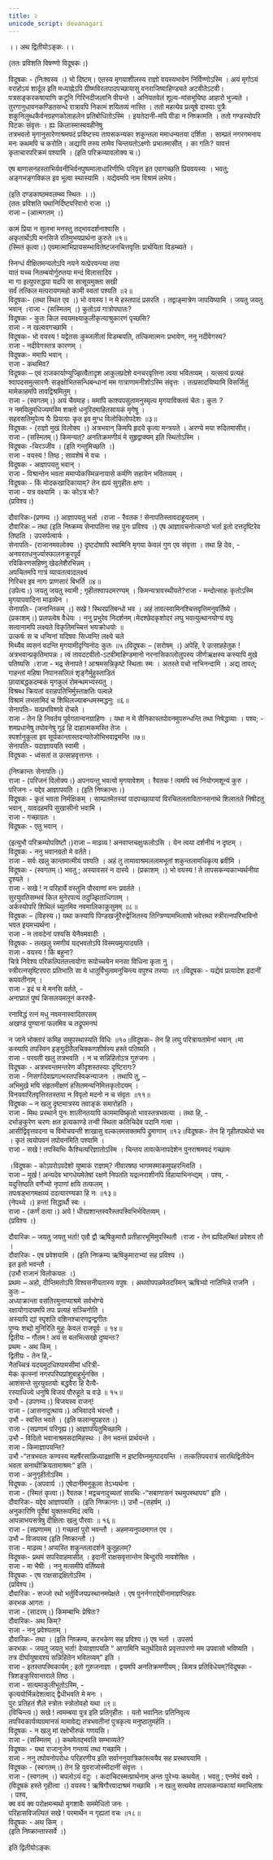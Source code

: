 ```yaml
---
title: २
unicode_script: devanagari
---
```


।। अथ द्वितीयोऽङ्कः ।।

  

(ततः प्रविशति विषण्णो विदूषकः।)

  
विदूषकः \- (निःश्वस्य ।) भो दिष्टम्। एतस्य मृगयाशीलस्य राज्ञो वयस्यभावेन निर्विण्णोऽस्मि । अयं मृगोऽयं वराहोऽयं शार्दूल इति मध्याह्नेऽपि ग्रीष्मविरलपादपच्छायासु वनराजिष्वाहिण्ड्यते अटवीतेऽटवी। पत्रसङ्करकषायाणि कटूनि गिरिनदीजलानि पीयन्ते । अनियतवेलं शूल्य-मांसभूयिष्ठ आहारो भुज्यते । तुरगानुधावनकण्डितसन्धे रात्रावपि निकामं शयितव्यं नास्ति । ततो महत्येव प्रत्यूषे दास्याः पुत्रैः शकुनिलुब्धकैर्वनग्रहणकोलाहलेन प्रतिबोधितोऽस्मि । इयतेदानी-मपि पीडा न निष्क्रामति । ततो गण्डस्योपरि पिटकः संवृत्तः । ह्यः किलास्मास्ववहीनेषु  
तत्रभवतो मृगानुसारेणाश्रमपदं प्रविष्टस्य तापसकन्यका शकुन्तला ममाधन्यतया दर्शिता । साम्प्रतं नगरगमनाय मनः कथमपि च करोति। अद्यापि तस्य तामेव चिन्तयतोऽक्ष्णोः प्रभातमासीत् । का गतिः? यावत्तं कृताचारपरिक्रमं पश्यामि । (इति परिक्रम्यावलोक्य च।)

एष बाणासनहस्ताभिर्यवनीभिर्वनपुष्पमालाधारिणीभिः परिवृत्त इत एवागच्छति प्रियवयस्यः । भवतु;  अङ्गभङ्गविकल इव भूत्वा स्थास्यामि । यद्येवमपि नाम विश्रामं लभेय।

(इति दण्डकाष्ठमवलम्ब्य स्थितः ।।)  
(ततः प्रविशति यथानिर्दिष्टपरिवारो राजा ।)  
राजा – (आत्मगतम् ।)

कामं प्रिया न सुलभा मनस्तु तद्भावदर्शनाश्वासि ।  
अकृतार्थेऽपि मनसिजे रतिमुभयप्रार्थना कुरुते ॥१॥  
(स्मितं कृत्वा।) एवमात्माभिप्रायसम्भावितेष्टजनचित्तवृत्तिः प्रार्थयिता विडम्ब्यते ।  
  

स्निग्धं वीक्षितमन्यतोऽपि नयने यत्प्रेरयन्त्या तया  
यातं यच्च नितम्बयोर्गुरुतया मन्दं विलासादिव ।  
मा गा इत्युपरुद्धया यदपि सा सासूयमुक्ता सखी  
सर्वं तत्किल मत्परायणमहो कामी स्वतां पश्यति ॥२॥  
विदूषकः\- (तथा स्थित एव ।) भो वयस्य ! न मे हस्तपादं प्रसरति । तद्वाङ्मात्रेण जापयिष्यामि । जयतु जयतु भवान् ।राजा \- (सस्मितम् ।) कुतोऽयं गात्रोपघातः?  
विदूषकः \- कुतः किल स्वयमक्ष्याकुलीकृत्याश्रुकारणं पृच्छसि?  
राजा \- न खल्ववगच्छामि ।  
विदूषकः\- भो वयस्य ! यद्वेतसः कुब्जलीलां विडम्बयति, तत्किमात्मनः प्रभावेण, ननु नदीवेगस्य?  
राजा \- नदीवेगस्तत्र कारणम् ।  
विदूषकः\- ममापि भवान् ।  
राजा \- कथमिव?  
विदूषकः – एवं राजकार्याण्युज्झित्वैतादृश आकुलप्रदेशे वनचरवृत्तिना त्वया भवितव्यम् । यत्सत्यं प्रत्यहं श्वापदसमुत्सारणैः सङ्क्षोभितसन्धिबन्धानां मम गात्राणामनीशोऽस्मि संवृत्तः । तत्प्रसादयिष्यामि विसर्जितुं मामेकाहमपि तावद्विश्रमितुम् ।  
राजा \- (स्वगतम्।) अयं चैवमाह। ममापि काश्यपसुतामनुस्मृत्य मृगयाविक्लवं चेतः। कुतः ?  
न नमयितुमधिज्यमस्मि शक्तो धनुरिदमाहितसायकं मृगेषु ।  
सहवसतिमुपेत्य यैः प्रियायाः कृत इव मुग्ध विलोकितोपदेशः ॥३॥  
विदूषकः \- (राज्ञो मुखं विलोक्य ।) अत्रभवान् किमपि हृदये कृत्वा मन्त्रयते । अरण्ये मया रुदितमासीत्।  
राजा \- (सस्मितम्।) किमन्यत्? अनतिक्रमणीयं मे सुहृद्वाक्यम् इति स्थितोऽस्मि ।  
विदूषकः -चिरञ्जीव । (इति गन्तुमिच्छति ।)  
राजा \- वयस्य ! तिष्ठ ; सावशेषं मे वचः ।  
विदूषकः \- आज्ञापयतु भवान् ।  
राजा \- विश्रान्तेन भवता ममाप्येकस्मिन्ननायासे कर्मणि सहायेन भवितव्यम् ।  
विदूषकः \- किं मोदकखादिकायाम्? तेन ह्ययं सुगृहीतः क्षणः ।  
राजा \- यत्र वक्ष्यामि । कः कोऽत्र भोः?  
(प्रविश्य।)

दौवारिकः-(प्रणम्य ।) आज्ञापयतु भर्ता ।राजा \- रैवतक ! सेनापतिस्तावदाहूयताम् ।  
दौवारिकः – तथा (इति निष्क्रम्य सेनापतिना सह पुनः प्रविश्य ।) एष आज्ञावचनोत्कण्ठो भर्ता इतो दत्तदृष्टिरेव तिष्ठति । उपसर्पत्वार्यः ।  
सेनापतिः\- (राजानमवलोक्य ।) दृष्टदोषापि स्वामिनि मृगया केवलं गुण एव संवृत्ता । तथा हि देवः,  -  
अनवरतधनुर्ज्यास्फालनक्रूरपूर्वं  
रविकिरणसहिष्णु खेदलेशैरभिन्नम् ।  
अपचितमपि गात्रं व्यायतत्वादलक्ष्यं  
गिरिचर इव नागः प्राणसारं बिभर्ति ॥४॥  
(उपेत्य।) जयतु जयतु स्वामी ;  गृहीतश्वापदमरण्यम् । किमन्यत्रावस्थीयते?राजा \- मन्दोत्साहः कृतोऽस्मि मृगयापवादिना माढव्येन ।  
सेनापतिः\- (जनान्तिकम् ।) सखे ! स्थिरप्रतिबन्धो भव । अहं तावत्स्वामिनश्चित्तवृत्तिमनुवर्तिष्ये । (प्रकाशम्।) प्रलपत्वेष वैधेयः । ननु प्रभुरेव निदर्शनम्।मेदश्छेदकृशोदरं लघु भवत्युत्थानयोग्यं वपुः  
सत्वानामपि लक्ष्यते विकृतिमच्चित्तं भयक्रोधयोः ॥  
उत्कर्षः स च धन्विनां यदिषवः सिध्यन्ति लक्ष्ये चले  
मिथ्यैव व्यसनं वदन्ति मृगयामीदृग्विनोदः कुतः ॥५॥विदूषकः – (सरोषम् ।) अपेहि, रे उत्साहहेतुक ! अत्रभवान्प्रकृतिमापन्नः। त्वं तावदटवीतो-ऽटवीमाहिण्डमानो नरनासिकालोलुपस्य जीर्णऋक्षस्य कस्यापि मुखे पतिष्यसि ।राजा \- भद्र सेनापते !  आश्रमसन्निकृष्टे स्थिताः स्मः । अतस्ते वचो नाभिनन्दामि । अद्य तावत्;  
गाहन्तां महिषा निपानसलिलं शृङ्गैर्मुहुस्ताडितं  
छायाबद्धकदम्बकं मृगकुलं रोमन्थमभ्यस्यतु ।  
विश्रब्ध क्रियतां वराहपतिभिर्मुस्ताक्षतिः पल्वले  
विश्रामं लभतामिदं च शिथिलज्याबन्धमस्मद्धनुः ॥६॥  
सेनापतिः\- यत्प्रभविष्णवे रोचते ।  
राजा \- तेन हि निवर्तय पूर्वगतान्वनग्राहिणः । यथा न मे सैनिकास्तपोवनमुपरुन्धन्ति तथा निषेद्धव्याः । पश्य; -  
शमप्रधानेषु तपोवनेषु गूढं हि दाहात्मकमस्ति तेजः ।  
स्पर्शानुकूला इव सूर्यकान्तास्तदन्यतेजोभिभवाद्वमन्ति ॥७॥  
सेनापतिः\- यदाज्ञापयति स्वामी ।  
विदूषकः \- ध्वंसतां त उत्साहवृत्तान्तः ।

(निष्क्रान्तः सेनापतिः।)  
राजा \- (परिजनं विलोक्य।) अपनयन्तु भवत्यो मृगयावेशम् । रैवतक ! त्वमपि स्वं नियोगमशून्यं कुरु ।  
परिजनः \- यद्देव आज्ञापयति । (इति निष्क्रान्तः।)  
विदूषकः \- कृतं भवता निर्मक्षिकम् । साम्प्रतमेतस्यां पादपच्छायायां विरचितलतावितानसनाथे शिलातले निषीदतु भवान् , यावदहमपि सुखासीनो भवामि ।  
राजा \- गच्छाग्रतः ।  
विदूषकः \- एतु भवान् ।

(इत्युभौ परिक्रम्योपविष्टौ।)राजा – माढव्य ! अनवाप्तचक्षुःफलोऽसि । येन त्वया दर्शनीयं न दृष्टम् ।  
विदूषकः \- ननु भवानग्रतो मे वर्तते।  
राजा \- सर्वः खलु कान्तमात्मीयं पश्यति । अहं तु तामावाश्रमललामभूतां शकुन्तलामधिकृत्य ब्रवीमि ।  
विदूषकः \- (स्वगतम्।) भवतु ; अस्यावसरं न दास्ये । (प्रकाशम् ।) भो वयस्य ! ते तापसकन्यकाभ्यर्थनीया दृश्यते ।  
राजा \- सखे ! न परिहार्ये वस्तुनि पौरवाणां मनः प्रवर्तते ।  
सुरयुवतिसम्भवं किल मुनेरपत्यं तदुज्झिताधिगतम् ।  
अर्कस्योपरि शिथिलं च्युतमिव नवमालिकाकुसुमम् ॥८॥  
विदूषकः – (विहस्य।) यथा कस्यापि पिण्डखर्जूरैरुद्वेजितस्य तिन्त्रिण्यामभिलाषो भवेत्तथा स्त्रीरत्नपरिभाविनो भवत इयमभ्यर्थना ।  
राजा \- न तावदेनां पश्यसि येनैवमवादीः ।  
विदूषकः \- तत्खलु रमणीयं यद्भवतोऽपि विस्मयमुत्पादयति ।  
राजा \- वयस्य ! किं बहुना?  
चित्रे निवेश्य परिकल्पिततत्त्वयोगा रूपोच्चयेन मनसा विधिना कृता नु ।  
स्त्रीरत्नसृष्टिरपरा प्रतिभाति सा मे धातुर्विभुत्वमनुचिन्त्य वपुश्च तस्याः ॥९॥विदूषकः \- यद्येवं प्रत्यादेश इदानीं रूपवतीनाम् ।  
राजा \- इदं च मे मनसि वर्तते, -  
अनाघ्रातं पुष्पं किसलयमलूनं कररुहै-

रनाविद्धं रत्नं मधु नवमनास्वादितरसम्  
अखण्डं पुण्यानां फलमिव च तद्रूपमनघं

न जाने भोक्तारं कमिह समुपस्थास्यति विधिः ॥१०॥विदूषकः\- तेन हि लघु परित्रायतामेनां भवान् ।मा कस्यापि तपस्विन इङ्गुदीतैलचिक्कणशीर्षस्य हस्ते पतिष्यति ।  
राजा \- परवती खलु तत्रभवति । न च सन्निहितोऽत्र गुरुजनः ।  
विदूषकः \- अत्रभवन्तमन्तरेण कीदृशस्तस्याः दृष्टिरागः?  
राजा \- निसर्गादेवाप्रगल्भस्तपस्विकन्याजनः । तथापि तु, –  
अभिमुखे मयि संहृतमीक्षणं हसितमन्यनिमित्तकृतोदयम् ।  
विनयवारितवृत्तिरतस्तया न विवृतो मदनो न च संवृतः ॥११॥  
विदूषकः – न खलु दृष्टमात्रस्य तवाङ्कं समारोहति ।  
राजा \- मिथः प्रस्थाने पुनः शालीनतयापि काममाविष्कृतो भावस्तत्रभवत्या । तथा हि, -  
दर्भाङ्कुरेण चरणः क्षत इत्यकाण्डे तन्वी स्थिता कतिचिदेव पदानि गत्वा ।  
आसीद्विवृत्तवदना च विमोचयन्ती शाखासु वल्कलमसक्तमपि द्रुमाणाम् ॥१२॥विदूषकः\- तेन हि गृहीतपाथेयो भव । कृतं त्वयोपवनं तपोवनमिति पश्यामि ।  
राजा \- सखे ! तपस्विभिः कैश्चित्परिज्ञातोऽस्मि । चिन्तय तावत्केनापदेशेन पुनराश्रमपदं गच्छामः

।विदूषकः \- कोऽपरोऽपदेशो युष्माकं राज्ञाम्? नीवारषष्ठ भागमस्माकमुपहरन्त्विति ।  
राजा – मूर्ख !  अन्यदेव भागधेयमेतेषां रक्षणे निपतति यद्रत्नराशीनपि विहायाभिनन्द्यम् । पश्य,  -  
यदुत्तिष्ठति वर्णेभ्यो नृपाणां क्षयि तत्फलम् ।  
तपःषड्भागमक्षय्यं ददत्यारण्यका हि नः ॥१३॥  
(नेपथ्ये ।) हन्त! सिद्धार्थौ स्वः ।  
राजा \- (कर्णं दत्वा।) अये ! धीरप्रशान्तस्वरैस्तपस्विभिर्भवितव्यम् ।  
(प्रविश्य ।)

दौवारिकः – जयतु जयतु भर्ता! एतौ द्वौ ऋषिकुमारौ प्रतीहारभूमिमुपस्थितौ ।राजा \- तेन ह्यविलम्बितं प्रवेशय तौ ।  
दौवारिकः \- एष प्रवेशयामि । (इति निष्क्रम्य ऋषिकुमाराभ्यां सह प्रविश्य ।)  
इत इतो भवन्तौ ।  
(उभौ राजानं विलोकयतः ।)  
प्रथमः – अहो, दीप्तिमतोऽपि विश्वसनीयतास्य वपुषः । अथवोपपन्नमेतदस्मिन् ऋषिभ्यो नातिभिन्ने राजनि । कुतः –  
अध्याक्रान्ता वसतिरमुनाप्याश्रमे सर्वभोग्ये  
रक्षायोगादयमपि तपः प्रत्यहं सञ्चिनोति ।  
अस्यापि द्यां स्पृशति वशिनश्चारणद्वन्द्वगीतः  
पुण्यः शब्दो मुनिरिति मुहुः केवलं राजपूर्वः ॥ १४॥  
द्वितीयः – गौतम ! अयं स बलभित्सखो दुष्यन्तः?  
प्रथमः \- अथ किम् ।  
द्वितीयः \- तेन हि,-  
नैतच्चित्रं यदयमुदधिश्यामसीमां धरित्री-  
मेकः कृत्स्नां नगरपरिघप्रांशुबाहुर्भुनक्ति ।  
आशंसन्ते सुरयुवतयोः बद्धवैरा हि दैत्यै-  
रस्याधिज्ये धनुषि विजयं पौरुहूते च वज्रे ॥ १५॥  
उभौ \- (उपगम्य।) विजयस्व राजन्!  
राजा \- (आसनादुत्थाय।) अभिवादये भवन्तौ ।  
उभौ \- स्वस्ति भवते । (इति फलान्युपहरतः।)  
राजा \- (सप्रणामं परिगृह्य।) आज्ञापयितुमिच्छामि ।  
उभौ \- विदितो भवानाश्रमसदामिहस्थः । तेन भवन्तं प्रार्थयन्ते ।  
राजा \- किमाज्ञापयन्ति?  
उभौ -“तत्रभवतः कण्वस्य महर्षेरसान्निध्याद्रक्षांसि न इष्टविघ्नमुत्पादयन्ति । तत्कतिपयरात्रं सारथिद्वितीयेन भवता सनाथीक्रियतामाश्रमः” इति ।  
राजा \- अनुगृहीतोऽस्मि ।  
विदूषकः \- (अपवार्य ।) एषेदानीमनुकूला तेऽभ्यर्थना ।  
राजा \- (स्मितं कृत्वा।) रैवतक ! मद्वचनादुच्यतां सारथिः -“सबाणासनं रथमुपस्थापय” इति ।  
दौवारिकः\- यद्देव आज्ञापयति । (इति निष्क्रान्तः।) उभौ –(सहर्षम् ।)  
अनुकारिणि पूर्वेषां युक्तरूपमिदं त्वयि ।  
आपन्नाभयसत्रेषु दीक्षिताः खलु पौरवाः ॥ १६॥  
राजा \- (सप्रणामम् ।) गच्छतां पुरो भवन्तौ । अहमप्यनुपदमागत एव ।  
उभौ – विजयस्व (इति निष्क्रान्तौ ।)  
राजा \- माढव्य ! अप्यस्ति शकुन्तलादर्शने कुतूहलम्?  
विदूषकः\- प्रथमं सपरिवाहमासीत् । इदानीं राक्षसवृत्तान्तेन बिन्दुरपि नावशेषितः ।  
राजा \- मा भैषीः । ननु मत्समीपे वर्तिष्यसे  
विदूषकः \- एष राक्षसाद्रक्षितोऽस्मि ।  
(प्रविश्य।)  
दौवारिकः \- सज्जो रथो भर्तुर्विजयप्रस्थानमपेक्षते । एष पुनर्नगराद्देवीनामाज्ञप्तिहरः  
करभक आगतः ।  
राजा \- (सादरम्।) किमम्बाभिः प्रेषितः?  
दौवारिकः\- अथ किम्?  
राजा \- ननु प्रवेश्यताम् ।  
दौवारिकः\- तथा । (इति निष्क्रम्य, करभकेण सह प्रविश्य।) एष भर्ता । उपसर्प  
करभकः \- जयतु जयतु भर्ता! देव्याज्ञापयति “ आगामिनि चतुर्थदिवसे प्रवृत्तपारणो मम उपवासो भविष्यति । तत्र दीर्घायुषावश्यं सन्निहितेन भवितव्यम्” इति ।  
राजा \- इतस्तपस्विकार्यम् ; इतो गुरुजनाज्ञा । द्वयमपि अनतिक्रमणीयम् ; किमत्र प्रतिविधेयम्?विदूषकः \- त्रिशङ्कुरिवान्तराले तिष्ठ ।  
राजा \- सत्यमाकुलीभूतोऽस्मि,  -  
कृत्ययोर्भिन्नदेशत्वाद् द्वैधीभवति मे मनः ।  
पुरः प्रतिहतं शैले स्त्रोतः स्त्रोतोवहो यथा ॥९॥  
(विचिन्त्य।) सखे ! त्वमम्बया पुत्र इति प्रतिगृहीतः । यतो भवानितः प्रतिनिवृत्य  
तपस्विकार्यव्यग्रमानसं मामावेद्य तत्रभवतीनां पुत्रकृत्य मनुष्ठातुमर्हति ।  
विदूषकः \- न खलु मां रक्षोभीरुकं गणयसि।  
राजा \- (सस्मितम् ।) कथमेतद्भवति सम्भाव्यते?  
विदूषकः \- यथा राजानुजेन गन्तव्यं तथा गच्छामि ।  
राजा \- ननु तपोवनोपरोधः परिहरणीय इति सर्वाननुयात्रिकांस्त्वयैव सह प्रस्थापयामि ।  
विदूषकः \- (स्वगतम्।) तेन हि युवराजोस्मीदानीं संवृत्तः ।  
राजा \- (स्वगतम् ।) चपलोऽयं वटुः । कदाचिदस्मत्प्रार्थनाम् अन्तः पुरेभ्यः कथयेत् । भवतु ; एनमेवं वक्ष्ये । (विदूषकं हस्ते गृहीत्वा ।) वयस्य ! ऋषिगौरवादाश्रमं गच्छामि । न खलु सत्यमेव तापसकन्यकायां ममाभिलाषः । पश्य,  
क्व वयं क्व परोक्षमन्मथो मृगशावैः सममेधितो जनः ।  
परिहासविजल्पितं सखे ! परमार्थेन न गृह्यतां वचः ॥१८॥  
विदूषकः \- अथ किम् ।  
(इति निष्क्रान्तास्सर्वे ।)

इति द्वितीयोऽङ्कः

